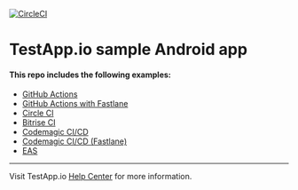 [![CircleCI](https://circleci.com/gh/Jianbo-Zhu/testapp-android-sample/tree/main.svg?style=svg)](https://circleci.com/gh/Jianbo-Zhu/testapp-android-sample/tree/main)

# TestApp.io sample Android app

#### This repo includes the following examples:

- [GitHub Actions](.github/workflows)
- [GitHub Actions with Fastlane](https://github.com/testappio/android-sample-app/tree/integration-github-fastlane/.github/workflows)
- [Circle CI](.circleci/)
- [Bitrise CI](bitrise.yml)
- [Codemagic CI/CD](https://github.com/testappio/android-sample-app/blob/main/codemagic.yaml)
- [Codemagic CI/CD (Fastlane)](https://github.com/testappio/android-sample-app/blob/main/codemagic_fastlane.yaml)
- [EAS](eas/)

---

Visit TestApp.io [Help Center](https://help.testapp.io) for more information.
